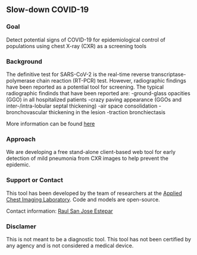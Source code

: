 ## Slow-down COVID-19

### Goal
Detect potential signs of COVID-19 for epidemiological control of populations using chest X-ray (CXR) as a screening tools

### Background
The definitive test for SARS-CoV-2 is the real-time reverse transcriptase-polymerase chain reaction (RT-PCR) test. However, radiographic findings have been reported as a potential tool for screening. The typical radiographic findinds that have been reported are:
-ground-glass opacities (GGO) in all hospitalized patients
-crazy paving appearance (GGOs and inter-/intra-lobular septal thickening)
-air space consolidation
-bronchovascular thickening in the lesion
-traction bronchiectasis

More information can be found [here](https://radiopaedia.org/articles/coronavirus-disease-2019-covid-19-1?lang=us)

### Approach
We are developing a free stand-alone client-based web tool for early detection of mild pneumonia from CXR images to help prevent the epidemic. 

### Support or Contact
This tool has been developed by the team of researchers at the [Applied Chest Imaging Laboratory](acil.med.harvard.edu). 
Code and models are open-source.

Contact information: [Raul San Jose Estepar](rsanjose@bwh.harvard.edu)

### Disclamer
This is not meant to be a diagnostic tool. This tool has not been certified by any agency and is not considered a medical device.
